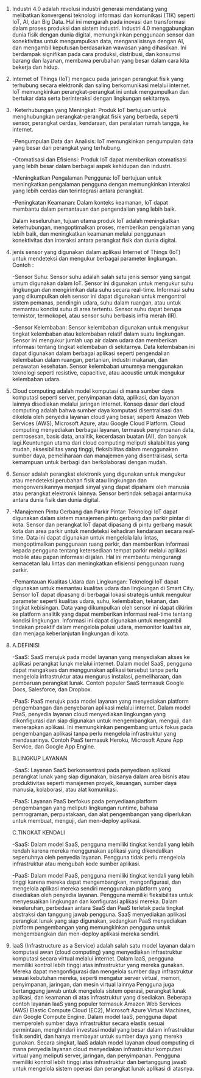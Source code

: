 1. Industri 4.0 adalah revolusi industri generasi mendatang yang melibatkan konvergensi teknologi informasi dan komunikasi (TIK) seperti IoT, AI, dan Big Data. Hal ini mengarah pada inovasi dan transformasi dalam proses produksi dan sistem industri. Industri 4.0 menggabungkan dunia fisik dengan dunia digital, memungkinkan penggunaan sensor dan konektivitas untuk mengumpulkan data, menganalisisnya dengan AI, dan mengambil keputusan berdasarkan wawasan yang dihasilkan. Ini berdampak signifikan pada cara produksi, distribusi, dan konsumsi barang dan layanan, membawa perubahan yang besar dalam cara kita bekerja dan hidup.
   
2. Internet of Things (IoT) mengacu pada jaringan perangkat fisik yang terhubung secara elektronik dan saling berkomunikasi melalui internet. IoT memungkinkan perangkat-perangkat ini untuk mengumpulkan dan bertukar data serta berinteraksi dengan lingkungan sekitarnya.
   
3. -Keterhubungan yang Meningkat: Produk IoT bertujuan untuk menghubungkan perangkat-perangkat fisik yang berbeda, seperti sensor, perangkat cerdas, kendaraan, dan peralatan rumah 
    tangga, ke internet.
   
   -Pengumpulan Data dan Analisis: IoT memungkinkan pengumpulan data yang besar dari perangkat yang terhubung.
   
   -Otomatisasi dan Efisiensi: Produk IoT dapat memberikan otomatisasi yang lebih besar dalam berbagai aspek kehidupan dan industri.
   
   -Meningkatkan Pengalaman Pengguna: IoT bertujuan untuk meningkatkan pengalaman pengguna dengan memungkinkan interaksi yang lebih cerdas dan terintegrasi antara perangkat.
   
   -Peningkatan Keamanan: Dalam konteks keamanan, IoT dapat membantu dalam pemantauan dan pengendalian yang lebih baik.

   Dalam keseluruhan, tujuan utama produk IoT adalah meningkatkan keterhubungan, mengoptimalkan proses, memberikan pengalaman yang lebih baik, dan meningkatkan keamanan melalui penggunaan konektivitas dan interaksi antara perangkat fisik dan dunia digital.
4.  jenis sensor yang digunakan dalam aplikasi Internet of Things (IoT) untuk mendeteksi dan mengukur berbagai parameter lingkungan. Contoh :
   
    -Sensor Suhu: Sensor suhu adalah salah satu jenis sensor yang sangat umum digunakan dalam IoT. Sensor ini digunakan untuk mengukur suhu lingkungan dan mengirimkan data suhu secara real-time. Informasi suhu yang dikumpulkan oleh sensor ini dapat digunakan untuk mengontrol sistem pemanas, pendingin udara, suhu dalam ruangan, atau untuk memantau kondisi suhu di area tertentu. Sensor suhu dapat berupa termistor, termokopel, atau sensor suhu berbasis infra merah (IR).

    -Sensor Kelembaban: Sensor kelembaban digunakan untuk mengukur tingkat kelembaban atau kelembaban relatif dalam suatu lingkungan. Sensor ini mengukur jumlah uap air dalam udara dan memberikan informasi tentang tingkat kelembaban di sekitarnya. Data kelembaban ini dapat digunakan dalam berbagai aplikasi seperti pengendalian kelembaban dalam ruangan, pertanian, industri makanan, dan perawatan kesehatan. Sensor kelembaban umumnya menggunakan teknologi seperti resistive, capacitive, atau acoustic untuk mengukur kelembaban udara.
    
5. Cloud computing adalah model komputasi di mana sumber daya komputasi seperti server, penyimpanan data, aplikasi, dan layanan lainnya disediakan melalui jaringan internet. 
Konsep dasar dari cloud computing adalah bahwa sumber daya komputasi disentralisasi dan dikelola oleh penyedia layanan cloud yang besar, seperti Amazon Web Services (AWS), Microsoft Azure, atau Google Cloud Platform. Cloud computing menyediakan berbagai layanan, termasuk penyimpanan data, pemrosesan, basis data, analitik, kecerdasan buatan (AI), dan banyak lagi.Keuntungan utama dari cloud computing meliputi skalabilitas yang mudah, aksesibilitas yang tinggi, fleksibilitas dalam menggunakan sumber daya, pemeliharaan dan manajemen yang disentralisasi, serta kemampuan untuk berbagi dan berkolaborasi dengan mudah.

6. Sensor adalah perangkat elektronik yang digunakan untuk mengukur atau mendeteksi perubahan fisik atau lingkungan dan mengonversikannya menjadi sinyal yang dapat dipahami oleh manusia atau perangkat elektronik lainnya. Sensor bertindak sebagai antarmuka antara dunia fisik dan dunia digital.
    
7. -Manajemen Pintu Gerbang dan Parkir Pintar: Teknologi IoT dapat digunakan dalam sistem manajemen pintu gerbang dan parkir pintar di kota. Sensor dan perangkat IoT dapat dipasang di pintu gerbang masuk kota dan area parkir untuk mendeteksi kehadiran kendaraan secara real-time. Data ini dapat digunakan untuk mengelola lalu lintas, mengoptimalkan penggunaan ruang parkir, dan memberikan informasi kepada pengguna tentang ketersediaan tempat parkir melalui aplikasi mobile atau papan informasi di jalan. Hal ini membantu mengurangi kemacetan lalu lintas dan meningkatkan efisiensi penggunaan ruang parkir.
   
   -Pemantauan Kualitas Udara dan Lingkungan: Teknologi IoT dapat digunakan untuk memantau kualitas udara dan lingkungan di Smart City. Sensor IoT dapat dipasang di berbagai lokasi strategis untuk mengukur parameter seperti kualitas udara, suhu, kelembaban, tekanan, dan tingkat kebisingan. Data yang dikumpulkan oleh sensor ini dapat dikirim ke platform analitik yang dapat memberikan informasi real-time tentang kondisi lingkungan. Informasi ini dapat digunakan untuk mengambil tindakan proaktif dalam mengelola polusi udara, memonitor kualitas air, dan menjaga keberlanjutan lingkungan di kota.
   
8. A.DEFINISI

      -SaaS: SaaS merujuk pada model layanan yang menyediakan akses ke aplikasi perangkat lunak melalui internet. Dalam model SaaS, pengguna dapat mengakses dan menggunakan aplikasi tersebut tanpa perlu mengelola infrastruktur atau mengurus instalasi, pemeliharaan, dan pembaruan perangkat lunak. Contoh populer SaaS termasuk Google Docs, Salesforce, dan Dropbox.
   
      -PaaS: PaaS merujuk pada model layanan yang menyediakan platform pengembangan dan penyebaran aplikasi melalui internet. Dalam model PaaS, penyedia layanan cloud menyediakan lingkungan yang dikonfigurasi dan siap digunakan untuk mengembangkan, menguji, dan menerapkan aplikasi. Ini memungkinkan pengembang untuk fokus pada pengembangan aplikasi tanpa perlu mengelola infrastruktur yang mendasarinya. Contoh PaaS termasuk Heroku, Microsoft Azure App Service, dan Google App Engine.
   
   B.LINGKUP LAYANAN
   
      -SaaS: Layanan SaaS berkonsentrasi pada penyediaan aplikasi perangkat lunak yang siap digunakan, biasanya dalam area bisnis atau produktivitas seperti manajemen proyek, keuangan, sumber daya manusia, kolaborasi, atau alat komunikasi.
   
      -PaaS: Layanan PaaS berfokus pada penyediaan platform pengembangan yang meliputi lingkungan runtime, bahasa pemrograman, perpustakaan, dan alat pengembangan yang diperlukan untuk membuat, menguji, dan men-deploy aplikasi.
   
   C.TINGKAT KENDALI
   
      -SaaS: Dalam model SaaS, pengguna memiliki tingkat kendali yang lebih rendah karena mereka menggunakan aplikasi yang dikendalikan sepenuhnya oleh penyedia layanan. Pengguna tidak perlu mengelola infrastruktur atau mengubah kode sumber aplikasi.
   
      -PaaS: Dalam model PaaS, pengguna memiliki tingkat kendali yang lebih tinggi karena mereka dapat mengembangkan, mengonfigurasi, dan mengelola aplikasi mereka sendiri menggunakan platform yang disediakan oleh penyedia layanan. Pengguna memiliki fleksibilitas untuk menyesuaikan lingkungan dan konfigurasi aplikasi mereka. Dalam keseluruhan, perbedaan antara SaaS dan PaaS terletak pada tingkat abstraksi dan tanggung jawab pengguna. SaaS menyediakan aplikasi perangkat lunak yang siap digunakan, sedangkan PaaS menyediakan platform pengembangan yang memungkinkan pengguna untuk mengembangkan dan men-deploy aplikasi mereka sendiri.
   
9. IaaS (Infrastructure as a Service) adalah salah satu model layanan dalam komputasi awan (cloud computing) yang menyediakan infrastruktur komputasi secara virtual melalui internet. Dalam IaaS, pengguna memiliki kontrol lebih tinggi atas infrastruktur yang mereka gunakan. Mereka dapat mengonfigurasi dan mengelola sumber daya infrastruktur sesuai kebutuhan mereka, seperti mengatur server virtual, memori, penyimpanan, jaringan, dan mesin virtual lainnya
Pengguna juga bertanggung jawab untuk mengelola sistem operasi, perangkat lunak aplikasi, dan keamanan di atas infrastruktur yang disediakan. Beberapa contoh layanan IaaS yang populer termasuk Amazon Web Services (AWS) Elastic Compute Cloud (EC2), Microsoft Azure Virtual Machines, dan Google Compute Engine.
Dalam model IaaS, pengguna dapat memperoleh sumber daya infrastruktur secara elastis sesuai permintaan, menghindari investasi modal yang besar dalam infrastruktur fisik sendiri, dan hanya membayar untuk sumber daya yang mereka gunakan. Secara singkat, IaaS adalah model layanan cloud computing di mana penyedia layanan cloud menyediakan infrastruktur komputasi virtual yang meliputi server, jaringan, dan penyimpanan. Pengguna memiliki kontrol lebih tinggi atas infrastruktur dan bertanggung jawab untuk mengelola sistem operasi dan perangkat lunak aplikasi di atasnya.
